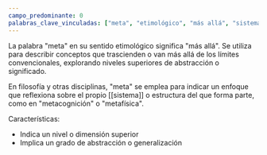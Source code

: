 ```yaml
---
campo_predominante: 0
palabras_clave_vinculadas: ["meta", "etimológico", "más allá", "sistema", "filosofía"]
---
```


La palabra "meta" en su sentido etimológico significa "más allá". Se utiliza para describir conceptos que trascienden o van más allá de los límites convencionales, explorando niveles superiores de abstracción o significado. 

En filosofía y otras disciplinas, "meta" se emplea para indicar un enfoque que reflexiona sobre el propio [[sistema]] o estructura del que forma parte, como en "metacognición" o "metafísica".

Características:
- Indica un nivel o dimensión superior
- Implica un grado de abstracción o generalización
